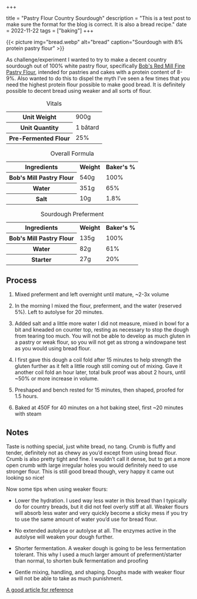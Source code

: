 +++

title = "Pastry Flour Country Sourdough"
description = "This is a test post to make sure the format for the blog is correct. It is also a bread recipe."
date = 2022-11-22
tags = ["baking"]
+++

{{< picture img="bread.webp" alt="bread" caption="Sourdough with 8% protein pastry flour" >}}

As challenge/experiment I wanted to try to make a decent country sourdough out of 100% white pastry flour, specifically [Bob's Red Mill Fine Pastry Flour](https://www.bobsredmill.com/unbleached-white-fine-pastry-flour.html), intended for pastries and cakes with a protein content of 8-9%. Also wanted to do this to dispel the myth I’ve seen a few times that you need the highest protein flour possible to make good bread. It is definitely possible to decent bread using weaker and all sorts of flour.


<table>
    <caption>Vitals</caption>
	<tr>
		<th>Unit Weight</th>
		<td>900g</td>
	</tr>
		<tr>
		<th>Unit Quantity</th>
		<td>1 bâtard</td>
	</tr>
	<tr>
	<tr>
		<th>Pre-Fermented Flour</th>
		<td>25%</td>
	</tr>
</table>

<table>
    <caption>Overall Formula</caption>
    <tr>
		<th>Ingredients</th>
		<th>Weight</th>
		<th>Baker's %</th>
	</tr>
    <tr>
		<th>Bob's Mill Pastry Flour</th>
		<td>540g</td>
		<td>100%</td>
	</tr>
	<tr>
		<th>Water</th>
		<td>351g</td>
		<td>65%</td>
	</tr>
	<tr>
		<th>Salt</th>
		<td>10g</td>
		<td>1.8%</td>
	</tr>
</table>

<table>
    <caption>Sourdough Preferment</caption>
    <tr>
		<th>Ingredients</th>
		<th>Weight</th>
		<th>Baker's %</th>
	</tr>
    <tr>
		<th>Bob's Mill Pastry Flour</th>
		<td>135g</td>
		<td>100%</td>
	</tr>
	<tr>
		<th>Water</th>
		<td>82g</td>
		<td>61%</td>
	</tr>
	<tr>
		<th>Starter</th>
		<td>27g</td>
		<td>20%</td>
	</tr>
</table>

## Process

1. Mixed preferment and left overnight until mature, ~2-3x volume

2. In the morning I mixed the flour, preferment, and the water (reserved 5%). Left to autolyse for 20 minutes.

3. Added salt and a little more water I did not measure, mixed in bowl for a bit and kneaded on counter top, resting as necessary to stop the dough from tearing too much. You will not be able to develop as much gluten in a pastry or weak flour, so you will not get as strong a windowpane test as you would using bread flour.

4. I first gave this dough a coil fold after 15 minutes to help strength the gluten further as it felt a little rough still coming out of mixing. Gave it another coil fold an hour later, total bulk proof was about 2 hours, until ~50% or more increase in volume.

5. Preshaped and bench rested for 15 minutes, then shaped, proofed for 1.5 hours.

6. Baked at 450F for 40 minutes on a hot baking steel, first ~20 minutes with steam

## Notes

Taste is nothing special, just white bread, no tang. Crumb is fluffy and tender, definitely not as chewy as you’d except from using bread flour. Crumb is also pretty tight and fine. I wouldn’t call it dense, but to get a more open crumb with large irregular holes you would definitely need to use stronger flour. This is still good bread though, very happy it came out looking so nice!

Now some tips when using weaker flours:

- Lower the hydration. I used way less water in this bread than I typically do for country breads, but it did not feel overly stiff at all. Weaker flours will absorb less water and very quickly become a sticky mess if you try to use the same amount of water you’d use for bread flour.

- No extended autolyse or autolyse at all. The enzymes active in the autolyse will weaken your dough further.

- Shorter fermentation. A weaker dough is going to be less fermentation tolerant. This why I used a much larger amount of preferment/starter than normal, to shorten bulk fermentation and proofing

- Gentle mixing, handling, and shaping. Doughs made with weaker flour will not be able to take as much punishment.

[A good article for reference](https://breadtopia.com/baking-bread-with-low-gluten-wheat/)
